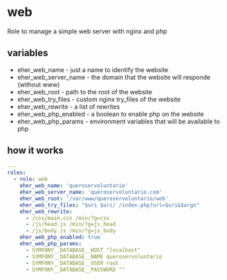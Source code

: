 # web
Role to manage a simple web server with nginx and php

## variables
- eher_web_name - just a name to identify the website
- eher_web_server_name - the domain that the website will responde (without www)
- eher_web_root - path to the root of the website
- eher_web_try_files - custom nginx try_files of the website
- eher_web_rewrite - a list of rewrites
- eher_web_php_enabled - a boolean to enable php on the website
- eher_web_php_params - environment variables that will be available to php

## how it works
```yml
---
roles:
  - role: web
    eher_web_name: 'queroservoluntario'
    eher_web_server_name: 'queroservoluntario.com'
    eher_web_root: '/var/www/queroservoluntario/web'
    eher_web_try_files: "$uri $uri/ /index.php?url=$uri&$args"
    eher_web_rewrite:
      - /css/main.css /min/?g=css
      - /js/head.js /min/?g=js_head
      - /js/body.js /min/?g=js_body
    eher_web_php_enabled: true
    eher_web_php_params: 
      - SYMFONY__DATABASE__HOST "localhost"
      - SYMFONY__DATABASE__NAME queroservoluntario
      - SYMFONY__DATABASE__USER root
      - SYMFONY__DATABASE__PASSWORD ""
```
